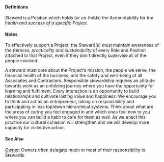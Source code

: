 #### Definitions

*Steward* is a Position which holds (or co-holds) the Accountability for *the health and success of a specific Project*.  

#### Notes

To effectively support a Project, the Steward(s) must maintain awareness of the *fairness, practicality and sustainability* of every Role and Position attached to that Project, even if they don't directly supervise all of the people involved.

A steward must care about the Project's mission, the people we serve, the financial health of the business, and the safety and well-being of all Associates and Contractors.  Responsible stewardship requires an attitude towards work as an unfolding journey where you have the opportunity for learning and fulfilment. Every interaction is an opportunity to build relationships and cultivate lasting value and happiness. We encourage you to think and act as an entrepreneur, taking on responsibility and participating in less top/down hierarchical systems. Think about what are the areas of caring you feel engaged in and which ones feel new to you where you can build a habit to care for them as well. As we enact this practice our cultural cohesion will strengthen and we will develop more capacity for collective action. 

#### See Also

*[Owner](https://github.com/gcassel/Modular-Organizing-Terminology/blob/JOBranch/terms/owner.md)*:  Owners often delegate much or most of their responsibility to Stewards.
